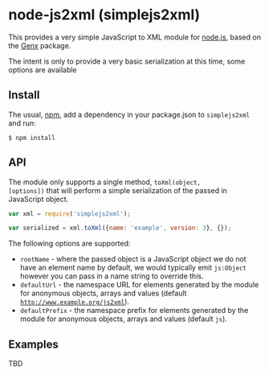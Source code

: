node-js2xml (simplejs2xml)
==========================

This provides a very simple JavaScript to XML module for [node.js][node], based on the [Genx][genx] package.

[node]: http://nodejs.org/
[npm]: http://npmjs.org/
[genx]: http://www.tbray.org/ongoing/When/200x/2004/02/20/GenxStatus

The intent is only to provide a very basic serialization at this time, some options are available

Install
-------

The usual, [npm][npm], add a dependency in your package.json to 
<code>simplejs2xml</code> and run:

    $ npm install

API
---

The module only supports a single method, <code>toXml(object, [options])</code> that
will perform a simple serialization of the passed in JavaScript object.

```javascript
var xml = require('simplejs2xml');

var serialized = xml.toXml({name: 'example', version: 3}, {});
```

The following options are supported:

* <code>rootName</code> - where the passed object is a JavaScript object we do not
  have an element name by default, we would typically emit <code>js:Object</code>
  however you can pass in a name string to override this.
* <code>defaultUrl</code> - the namespace URL for elements generated by the module
  for anonymous objects, arrays and values (default <code>http://www.example.org/js2xml</code>).
* <code>defaultPrefix</code> - the namespace prefix for elements generated by the module
  for anonymous objects, arrays and values (default <code>js</code>).

Examples
--------

TBD
